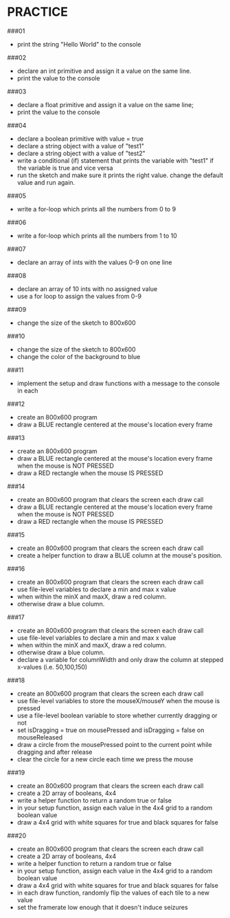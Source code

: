# PRACTICE

###01
* print the string "Hello World" to the console

###02
* declare an int primitive and assign it a value on the same line.
* print the value to the console

###03
* declare a float primitive and assign it a value on the same line;
* print the value to the console

###04
* declare a boolean primitive with value = true
* declare a string object with a value of "test1"
* declare a string object with a value of "test2"
* write a conditional (if) statement that prints the variable with "test1" if the variable is true and vice versa
* run the sketch and make sure it prints the right value. change the default value and run again.

###05
* write a for-loop which prints all the numbers from 0 to 9

###06
* write a for-loop which prints all the numbers from 1 to 10

###07
* declare an array of ints with the values 0-9 on one line

###08
* declare an array of 10 ints with no assigned value
* use a for loop to assign the values from 0-9

###09
* change the size of the sketch to 800x600

###10
* change the size of the sketch to 800x600 
* change the color of the background to blue

###11
* implement the setup and draw functions with a message to the console in each

###12
* create an 800x600 program 
* draw a BLUE rectangle centered at the mouse's location every frame

###13
* create an 800x600 program 
* draw a BLUE rectangle centered at the mouse's location every frame when the mouse is NOT PRESSED
* draw a RED rectangle when the mouse IS PRESSED

###14
* create an 800x600 program that clears the screen each draw call
* draw a BLUE rectangle centered at the mouse's location every frame when the mouse is NOT PRESSED
* draw a RED rectangle when the mouse IS PRESSED

###15
* create an 800x600 program that clears the screen each draw call
* create a helper function to draw a BLUE column at the mouse's position.

###16
* create an 800x600 program that clears the screen each draw call
* use file-level variables to declare a min and max x value
* when within the minX and maxX, draw a red column. 
* otherwise draw a blue column.

###17
* create an 800x600 program that clears the screen each draw call
* use file-level variables to declare a min and max x value
* when within the minX and maxX, draw a red column. 
* otherwise draw a blue column.
* declare a variable for columnWidth and only draw the column at stepped x-values (i.e. 50,100,150)

###18
* create an 800x600 program that clears the screen each draw call
* use file-level variables to store the mouseX/mouseY when the mouse is pressed
* use a file-level boolean variable to store whether currently dragging or not
* set isDragging = true on mousePressed and isDragging = false on mouseReleased
* draw a circle from the mousePressed point to the current point while dragging and after release
* clear the circle for a new circle each time we press the mouse

###19
* create an 800x600 program that clears the screen each draw call
* create a 2D array of booleans, 4x4
* write a helper function to return a random true or false
* in your setup function, assign each value in the 4x4 grid to a random boolean value
* draw a 4x4 grid with white squares for true and black squares for false

###20
* create an 800x600 program that clears the screen each draw call
* create a 2D array of booleans, 4x4
* write a helper function to return a random true or false
* in your setup function, assign each value in the 4x4 grid to a random boolean value
* draw a 4x4 grid with white squares for true and black squares for false
* in each draw function, randomly flip the values of each tile to a new value
* set the framerate low enough that it doesn't induce seizures

